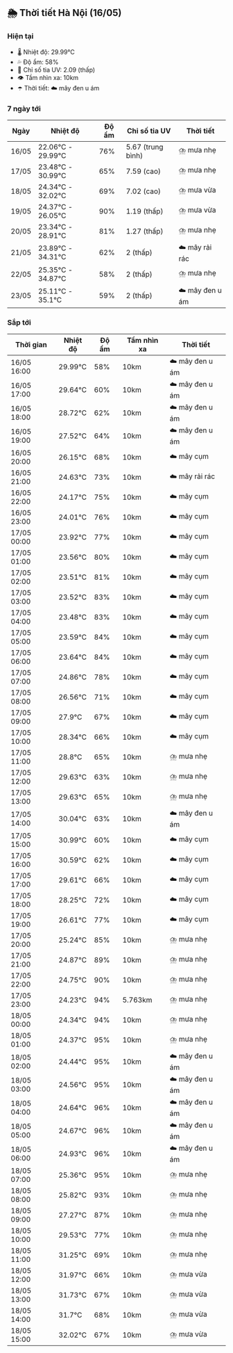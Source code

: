 ## 🌦️ Thời tiết Hà Nội (16/05)

### Hiện tại

- 🌡️ Nhiệt độ: 29.99℃
- 💦 Độ ẩm: 58%
- 🌟 Chỉ số tia UV: 2.09 (thấp)
- 👁️ Tầm nhìn xa: 10km
- ☂️ Thời tiết: ☁️ mây đen u ám

### 7 ngày tới

| Ngày | Nhiệt độ | Độ ẩm | Chỉ số tia UV | Thời tiết |
| --- | --- | --- | --- | --- |
| 16/05 | 22.06℃ - 29.99℃ | 76% | 5.67 (trung bình) | ⛈️ mưa nhẹ |
| 17/05 | 23.48℃ - 30.99℃ | 65% | 7.59 (cao) | ⛈️ mưa nhẹ |
| 18/05 | 24.34℃ - 32.02℃ | 69% | 7.02 (cao) | ⛈️ mưa vừa |
| 19/05 | 24.37℃ - 26.05℃ | 90% | 1.19 (thấp) | ⛈️ mưa vừa |
| 20/05 | 23.34℃ - 28.91℃ | 81% | 1.27 (thấp) | ⛈️ mưa nhẹ |
| 21/05 | 23.89℃ - 34.31℃ | 62% | 2 (thấp) | ☁️ mây rải rác |
| 22/05 | 25.35℃ - 34.87℃ | 58% | 2 (thấp) | ⛈️ mưa nhẹ |
| 23/05 | 25.11℃ - 35.1℃ | 59% | 2 (thấp) | ☁️ mây đen u ám |

### Sắp tới

| Thời gian | Nhiệt độ | Độ ẩm | Tầm nhìn xa | Thời tiết |
| --- | --- | --- | --- | --- |
| 16/05 16:00 | 29.99℃ | 58% | 10km | ☁️ mây đen u ám |
| 16/05 17:00 | 29.64℃ | 60% | 10km | ☁️ mây đen u ám |
| 16/05 18:00 | 28.72℃ | 62% | 10km | ☁️ mây đen u ám |
| 16/05 19:00 | 27.52℃ | 64% | 10km | ☁️ mây đen u ám |
| 16/05 20:00 | 26.15℃ | 68% | 10km | ☁️ mây cụm |
| 16/05 21:00 | 24.63℃ | 73% | 10km | ☁️ mây rải rác |
| 16/05 22:00 | 24.17℃ | 75% | 10km | ☁️ mây cụm |
| 16/05 23:00 | 24.01℃ | 76% | 10km | ☁️ mây cụm |
| 17/05 00:00 | 23.92℃ | 77% | 10km | ☁️ mây cụm |
| 17/05 01:00 | 23.56℃ | 80% | 10km | ☁️ mây cụm |
| 17/05 02:00 | 23.51℃ | 81% | 10km | ☁️ mây cụm |
| 17/05 03:00 | 23.52℃ | 83% | 10km | ☁️ mây cụm |
| 17/05 04:00 | 23.48℃ | 83% | 10km | ☁️ mây cụm |
| 17/05 05:00 | 23.59℃ | 84% | 10km | ☁️ mây cụm |
| 17/05 06:00 | 23.64℃ | 84% | 10km | ☁️ mây cụm |
| 17/05 07:00 | 24.86℃ | 78% | 10km | ☁️ mây cụm |
| 17/05 08:00 | 26.56℃ | 71% | 10km | ☁️ mây cụm |
| 17/05 09:00 | 27.9℃ | 67% | 10km | ☁️ mây cụm |
| 17/05 10:00 | 28.34℃ | 66% | 10km | ☁️ mây cụm |
| 17/05 11:00 | 28.8℃ | 65% | 10km | ⛈️ mưa nhẹ |
| 17/05 12:00 | 29.63℃ | 63% | 10km | ⛈️ mưa nhẹ |
| 17/05 13:00 | 29.63℃ | 65% | 10km | ⛈️ mưa nhẹ |
| 17/05 14:00 | 30.04℃ | 63% | 10km | ☁️ mây đen u ám |
| 17/05 15:00 | 30.99℃ | 60% | 10km | ☁️ mây cụm |
| 17/05 16:00 | 30.59℃ | 62% | 10km | ☁️ mây cụm |
| 17/05 17:00 | 29.61℃ | 66% | 10km | ☁️ mây cụm |
| 17/05 18:00 | 28.25℃ | 72% | 10km | ☁️ mây cụm |
| 17/05 19:00 | 26.61℃ | 77% | 10km | ☁️ mây cụm |
| 17/05 20:00 | 25.24℃ | 85% | 10km | ⛈️ mưa nhẹ |
| 17/05 21:00 | 24.87℃ | 89% | 10km | ⛈️ mưa nhẹ |
| 17/05 22:00 | 24.75℃ | 90% | 10km | ⛈️ mưa nhẹ |
| 17/05 23:00 | 24.23℃ | 94% | 5.763km | ⛈️ mưa nhẹ |
| 18/05 00:00 | 24.34℃ | 94% | 10km | ⛈️ mưa nhẹ |
| 18/05 01:00 | 24.37℃ | 95% | 10km | ⛈️ mưa nhẹ |
| 18/05 02:00 | 24.44℃ | 95% | 10km | ☁️ mây đen u ám |
| 18/05 03:00 | 24.56℃ | 95% | 10km | ☁️ mây đen u ám |
| 18/05 04:00 | 24.64℃ | 96% | 10km | ☁️ mây đen u ám |
| 18/05 05:00 | 24.67℃ | 96% | 10km | ☁️ mây đen u ám |
| 18/05 06:00 | 24.93℃ | 96% | 10km | ☁️ mây đen u ám |
| 18/05 07:00 | 25.36℃ | 95% | 10km | ⛈️ mưa nhẹ |
| 18/05 08:00 | 25.82℃ | 93% | 10km | ⛈️ mưa nhẹ |
| 18/05 09:00 | 27.27℃ | 87% | 10km | ⛈️ mưa nhẹ |
| 18/05 10:00 | 29.53℃ | 77% | 10km | ⛈️ mưa nhẹ |
| 18/05 11:00 | 31.25℃ | 69% | 10km | ⛈️ mưa nhẹ |
| 18/05 12:00 | 31.97℃ | 66% | 10km | ⛈️ mưa vừa |
| 18/05 13:00 | 31.73℃ | 67% | 10km | ⛈️ mưa vừa |
| 18/05 14:00 | 31.7℃ | 68% | 10km | ⛈️ mưa vừa |
| 18/05 15:00 | 32.02℃ | 67% | 10km | ⛈️ mưa vừa |
